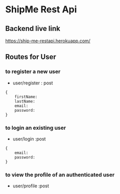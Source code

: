 # ShipMe Rest Api

## Backend live link

https://ship-me-restapi.herokuapp.com/

## Routes for User

### to register a new user

- user/register : post

```
{
    firstName:
    lastName:
    email:
    password:
}
```

### to login an existing user

- user/login :post

```
{
    email:
    password:
}
```

### to view the profile of an authenticated user

- user/profile :post
